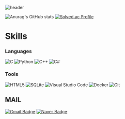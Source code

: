 ![header](https://capsule-render.vercel.app/api?type=wave&color=auto&=text=KIM%20SEUNG%20BEOM)

![Anurag's GitHub stats](https://github-readme-stats.vercel.app/api?username=iceisice&show_icons=true&theme=radical)
[![Solved.ac Profile](http://mazassumnida.wtf/api/v2/generate_badge?boj=iceisice)](https://solved.ac/iceisice/)

# Skills
### Languages
![C](https://img.shields.io/badge/C-A8B9CC.svg?&style=for-the-badge&logo=C&logoColor=white)
![Python](https://img.shields.io/badge/Python-3776AB.svg?&style=for-the-badge&logo=Python&logoColor=white)
![C++](https://img.shields.io/badge/C++-00599C.svg?&style=for-the-badge&logo=cplusplus&logoColor=white)
![C#](https://img.shields.io/badge/C%23-239120.svg?&style=for-the-badge&logo=csharp&logoColor=white)


### Tools
![HTML5](https://img.shields.io/badge/HTML5-E34F26.svg?&style=for-the-badge&logo=HTML5&logoColor=white)
![SQLite](https://img.shields.io/badge/SQLite-003B57.svg?&style=for-the-badge&logo=SQLite&logoColor=white)
![Visual Studio Code](https://img.shields.io/badge/Visual%20Studio%20Code-007ACC.svg?&style=for-the-badge&logo=Visual%20Studio%20Code&logoColor=white)
![Docker](https://img.shields.io/badge/Docker-2496ED.svg?&style=for-the-badge&logo=Docker&logoColor=white)
![Git](https://img.shields.io/badge/Git-F05032.svg?&style=for-the-badge&logo=Git&logoColor=white)


## MAIL
[![Gmail Badge](https://img.shields.io/badge/Gmail-d14836?style=flat-square&logo=Gmail&logoColor=white&link=mailto:iceisice4180@gmail.com)](mailto:iceisice4180@gmail.com)
[![Naver Badge](https://img.shields.io/badge/Naver-03C75A?style=flat-square&logo=Naver&logoColor=white&link=mailto:iceisice@naver.com)](mailto:iceisice@naver.com)
